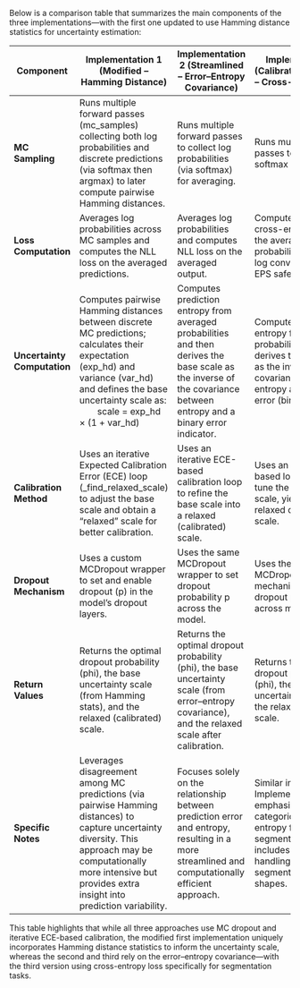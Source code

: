 Below is a comparison table that summarizes the main components of the three implementations—with the first one updated to use Hamming distance statistics for uncertainty estimation:

| Component                      | Implementation 1 (Modified – Hamming Distance)                                                                                                                                                                                                                                                                             | Implementation 2 (Streamlined – Error–Entropy Covariance)                                                                                                                   | Implementation 3 (CalibratedMCDropout – Cross-Entropy Loss)                                                                                                                  |
|--------------------------------|----------------------------------------------------------------------------------------------------------------------------------------------------------------------------------------------------------------------------------------------------------------------------------------------------------------------------|-------------------------------------------------------------------------------------------------------------------------------------------------------------------------------|------------------------------------------------------------------------------------------------------------------------------------------------------------------------------|
| **MC Sampling**                | Runs multiple forward passes (mc_samples) collecting both log probabilities and discrete predictions (via softmax then argmax) to later compute pairwise Hamming distances.                                                                                                                                         | Runs multiple forward passes to collect log probabilities (via softmax) for averaging.                                                                                         | Runs multiple forward passes to collect softmax probabilities.                                                                                                              |
| **Loss Computation**           | Averages log probabilities across MC samples and computes the NLL loss on the averaged predictions.                                                                                                                                                                                                                      | Averages log probabilities and computes NLL loss on the averaged output.                                                                                                      | Computes categorical cross-entropy loss on the averaged probabilities (using a log conversion with an EPS safeguard).                                                        |
| **Uncertainty Computation**    | Computes pairwise Hamming distances between discrete MC predictions; calculates their expectation (exp_hd) and variance (var_hd) and defines the base uncertainty scale as: <br>  scale = exp_hd × (1 + var_hd)                                                                                                         | Computes prediction entropy from averaged probabilities and then derives the base scale as the inverse of the covariance between entropy and a binary error indicator.      | Computes prediction entropy from averaged probabilities and derives the base scale as the inverse of the covariance between entropy and prediction error (binary indicator). |
| **Calibration Method**         | Uses an iterative Expected Calibration Error (ECE) loop (_find_relaxed_scale) to adjust the base scale and obtain a “relaxed” scale for better calibration.                                                                                                                                                         | Uses an iterative ECE-based calibration loop to refine the base scale into a relaxed (calibrated) scale.                                                                        | Uses an iterative ECE-based loop to fine-tune the uncertainty scale, yielding a relaxed calibrated scale.                                                                   |
| **Dropout Mechanism**          | Uses a custom MCDropout wrapper to set and enable dropout (p) in the model’s dropout layers.                                                                                                                                                                                                                              | Uses the same MCDropout wrapper to set dropout probability p across the model.                                                                                                | Uses the same MCDropout mechanism to adjust dropout probability across model layers.                                                                                        |
| **Return Values**              | Returns the optimal dropout probability (phi), the base uncertainty scale (from Hamming stats), and the relaxed (calibrated) scale.                                                                                                                                                                                       | Returns the optimal dropout probability (phi), the base uncertainty scale (from error–entropy covariance), and the relaxed scale after calibration.                         | Returns the optimal dropout probability (phi), the base uncertainty scale, and the relaxed (calibrated) scale.                                                                |
| **Specific Notes**             | Leverages disagreement among MC predictions (via pairwise Hamming distances) to capture uncertainty diversity. This approach may be computationally more intensive but provides extra insight into prediction variability.                                                                                          | Focuses solely on the relationship between prediction error and entropy, resulting in a more streamlined and computationally efficient approach.                            | Similar in design to Implementation 2, but emphasizes the use of categorical cross-entropy for segmentation loss and includes explicit handling for segmentation tensor shapes. |

This table highlights that while all three approaches use MC dropout and iterative ECE-based calibration, the modified first implementation uniquely incorporates Hamming distance statistics to inform the uncertainty scale, whereas the second and third rely on the error–entropy covariance—with the third version using cross-entropy loss specifically for segmentation tasks.
